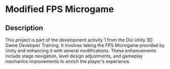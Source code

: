 # Modified FPS Microgame

## Description
This project is part of the development activity 1 from the Dio Unity 3D Game Developer Training. It involves taking the FPS Microgame provided by Unity and enhancing it with several modifications. These enhancements include stage navigation, level design adjustments, and gameplay mechanics improvements to enrich the player's experience.
